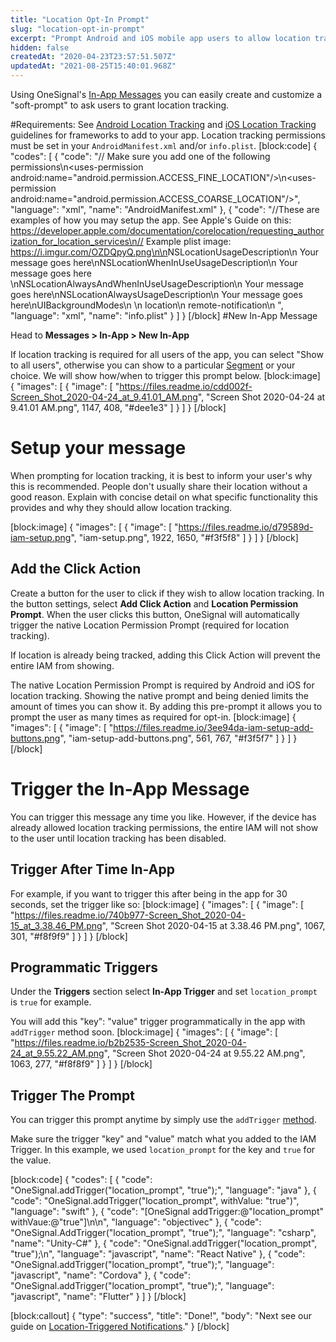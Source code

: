 ```yaml
---
title: "Location Opt-In Prompt"
slug: "location-opt-in-prompt"
excerpt: "Prompt Android and iOS mobile app users to allow location tracking."
hidden: false
createdAt: "2020-04-23T23:57:51.507Z"
updatedAt: "2021-08-25T15:40:01.968Z"
---
```

Using OneSignal's [In-App Messages](doc:sending-in-app-messages) you can easily create and customize a "soft-prompt" to ask users to grant location tracking.

#Requirements:
See [Android Location Tracking](https://developer.android.com/training/location) and [iOS Location Tracking](https://developer.apple.com/library/archive/documentation/UserExperience/Conceptual/LocationAwarenessPG/CoreLocation/CoreLocation.html) guidelines for frameworks to add to your app.
Location tracking permissions must be set in your `AndroidManifest.xml` and/or `info.plist`.
[block:code]
{
  "codes": [
    {
      "code": "// Make sure you add one of the following permissions\n<uses-permission android:name=\"android.permission.ACCESS_FINE_LOCATION\"/>\n<uses-permission android:name=\"android.permission.ACCESS_COARSE_LOCATION\"/>",
      "language": "xml",
      "name": "AndroidManifest.xml"
    },
    {
      "code": "//These are examples of how you may setup the app. See Apple's Guide on this: https://developer.apple.com/documentation/corelocation/requesting_authorization_for_location_services\n// Example plist image: https://i.imgur.com/OZDQpyQ.png\n\n<key>NSLocationUsageDescription</key>\n  <string>Your message goes here</string>\n<key>NSLocationWhenInUseUsageDescription</key>\n    <string>Your message goes here</string>  \n<key>NSLocationAlwaysAndWhenInUseUsageDescription</key>\n  <string>Your message goes here</string>\n<key>NSLocationAlwaysUsageDescription</key>\n    <string>Your message goes here</string>\n<key>UIBackgroundModes</key>\n    <array>\n        <string>location</string>\n        <string>remote-notification</string>\n    </array>",
      "language": "xml",
      "name": "info.plist"
    }
  ]
}
[/block]
#New In-App Message

Head to **Messages > In-App > New In-App**

If location tracking is required for all users of the app, you can select "Show to all users", otherwise you can show to a particular [Segment](doc:segmentation) or your choice. We will show how/when to trigger this prompt below.
[block:image]
{
  "images": [
    {
      "image": [
        "https://files.readme.io/cdd002f-Screen_Shot_2020-04-24_at_9.41.01_AM.png",
        "Screen Shot 2020-04-24 at 9.41.01 AM.png",
        1147,
        408,
        "#dee1e3"
      ]
    }
  ]
}
[/block]
# Setup your message

When prompting for location tracking, it is best to inform your user's why this is recommended. People don't usually share their location without a good reason. Explain with concise detail on what specific functionality this provides and why they should allow location tracking.

[block:image]
{
  "images": [
    {
      "image": [
        "https://files.readme.io/d79589d-iam-setup.png",
        "iam-setup.png",
        1922,
        1650,
        "#f3f5f8"
      ]
    }
  ]
}
[/block]
## Add the Click Action

Create a button for the user to click if they wish to allow location tracking. In the button settings, select **Add Click Action** and **Location Permission Prompt**. When the user clicks this button, OneSignal will automatically trigger the native Location Permission Prompt (required for location tracking).

If location is already being tracked, adding this Click Action will prevent the entire IAM from showing.

The native Location Permission Prompt is required by Android and iOS for location tracking. Showing the native prompt and being denied limits the amount of times you can show it. By adding this pre-prompt it allows you to prompt the user as many times as required for opt-in.
[block:image]
{
  "images": [
    {
      "image": [
        "https://files.readme.io/3ee94da-iam-setup-add-buttons.png",
        "iam-setup-add-buttons.png",
        561,
        767,
        "#f3f5f7"
      ]
    }
  ]
}
[/block]

# Trigger the In-App Message

You can trigger this message any time you like. However, if the device has already allowed location tracking permissions, the entire IAM will not show to the user until location tracking has been disabled.


## Trigger After Time In-App
For example, if you want to trigger this after being in the app for 30 seconds, set the trigger like so:
[block:image]
{
  "images": [
    {
      "image": [
        "https://files.readme.io/740b977-Screen_Shot_2020-04-15_at_3.38.46_PM.png",
        "Screen Shot 2020-04-15 at 3.38.46 PM.png",
        1067,
        301,
        "#f8f9f9"
      ]
    }
  ]
}
[/block]
## Programmatic Triggers

Under the **Triggers** section select **In-App Trigger** and set `location_prompt` is `true` for example.

You will add this "key": "value" trigger programmatically in the app with `addTrigger` method soon.
[block:image]
{
  "images": [
    {
      "image": [
        "https://files.readme.io/b2b2535-Screen_Shot_2020-04-24_at_9.55.22_AM.png",
        "Screen Shot 2020-04-24 at 9.55.22 AM.png",
        1063,
        277,
        "#f8f8f9"
      ]
    }
  ]
}
[/block]
## Trigger The Prompt

You can trigger this prompt anytime by simply use the `addTrigger` [method](doc:iam-sdk-methods).

Make sure the trigger "key" and "value" match what you added to the IAM Trigger. In this example, we used `location_prompt` for the key and `true` for the value.

[block:code]
{
  "codes": [
    {
      "code": "OneSignal.addTrigger(\"location_prompt\", \"true\");",
      "language": "java"
    },
    {
      "code": "OneSignal.addTrigger(\"location_prompt\", withValue: \"true\")",
      "language": "swift"
    },
    {
      "code": "[OneSignal addTrigger:@\"location_prompt\" withVaue:@\"true\"]\n\n",
      "language": "objectivec"
    },
    {
      "code": "OneSignal.AddTrigger(\"location_prompt\", \"true\");",
      "language": "csharp",
      "name": "Unity-C#"
    },
    {
      "code": "OneSignal.addTrigger(\"location_prompt\", \"true\");\n",
      "language": "javascript",
      "name": "React Native"
    },
    {
      "code": "OneSignal.addTrigger(\"location_prompt\", \"true\");",
      "language": "javascript",
      "name": "Cordova"
    },
    {
      "code": "OneSignal.addTrigger(\"location_prompt\", \"true\");",
      "language": "javascript",
      "name": "Flutter"
    }
  ]
}
[/block]

[block:callout]
{
  "type": "success",
  "title": "Done!",
  "body": "Next see our guide on [Location-Triggered Notifications](doc:location-triggered-event)."
}
[/block]